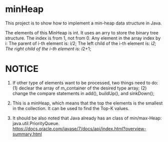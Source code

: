 # minHeap
This project is to show how to implement a min-heap data structure in Java.

The elements of this MinHeap is int. 
  It uses an arry to store the binary tree structure. The index is from 1, not
  from 0. Any element in the array index by i:
     The parent of i-th element is: i/2;
     The left child of the i-th element is: i*2;
     The right child of the i-th element is: i*2+1;
     
     
     
 # NOTICE
  1. If other type of elements want to be processed, two things need to do:
      (1) declear the array of m_container of the desired type array;
      (2) change the compare statements in add(), buildUp(), and sinkDown();
  2. This is a minHeap, which means that the top the elements is the smallest
      in the collection. It can be used to find the Top-K values.

  3. It should be also noted that Java already has an class of min/max-Heap: java.util.PriorityQueue.
       https://docs.oracle.com/javase/7/docs/api/index.html?overview-summary.html

